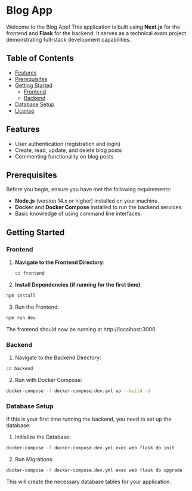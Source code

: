 # Blog App

Welcome to the Blog App! This application is built using **Next.js** for the frontend and **Flask** for the backend. It serves as a technical exam project demonstrating full-stack development capabilities.

## Table of Contents

- [Features](#features)
- [Prerequisites](#prerequisites)
- [Getting Started](#getting-started)
  - [Frontend](#frontend)
  - [Backend](#backend)
- [Database Setup](#database-setup)
- [License](#license)

## Features

- User authentication (registration and login)
- Create, read, update, and delete blog posts
- Commenting functionality on blog posts

## Prerequisites

Before you begin, ensure you have met the following requirements:

- **Node.js** (version 14.x or higher) installed on your machine.
- **Docker** and **Docker Compose** installed to run the backend services.
- Basic knowledge of using command line interfaces.

## Getting Started

### Frontend

1. **Navigate to the Frontend Directory**:
   ```bash
   cd frontend
   ```

2. **Install Dependencies (if running for the first time)**:
  ```bash
  npm install
  ```

3. Run the Frontend:
  ```bash
  npm run dev
  ```

  The frontend should now be running at http://localhost:3000.


### Backend

1. Navigate to the Backend Directory:
  ```bash
  cd backend
  ```

2. Run with Docker Compose:
  ```bash
  docker-compose -f docker-compose.dev.yml up --build -d
  ``` 

### Database Setup
  If this is your first time running the backend, you need to set up the database:

1. Initialize the Database:
  ```bash
  docker-compose -f docker-compose.dev.yml exec web flask db init
  ```

2. Run Migrations:
  ```bash
  docker-compose -f docker-compose.dev.yml exec web flask db upgrade
  ```

This will create the necessary database tables for your application.
